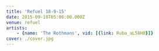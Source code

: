 ```yaml
---
title: 'Refuel 18-9-15'
date: 2015-09-18T05:00:00.000Z
venue: refuel
artists:
    - {name: 'The Rothmans', vid: [{link: Ruba_aL58H0}]}
cover: ./cover.jpg
---
```

